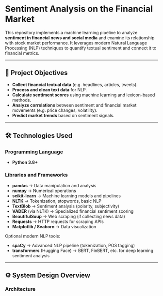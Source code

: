 # Sentiment Analysis on the Financial Market

This repository implements a machine learning pipeline to analyze **sentiment in financial news and social media** and examine its relationship with stock market performance. It leverages modern Natural Language Processing (NLP) techniques to quantify textual sentiment and connect it to financial metrics.

---

## 🎯 Project Objectives

- **Collect financial textual data** (e.g. headlines, articles, tweets).
- **Process and clean text data** for NLP.
- **Calculate sentiment scores** using machine learning and lexicon-based methods.
- **Analyze correlations** between sentiment and financial market movements (e.g. price changes, volatility).
- **Predict market trends** based on sentiment signals.

---

## 🛠️ Technologies Used

### Programming Language

- **Python 3.8+**

### Libraries and Frameworks

- **pandas** → Data manipulation and analysis
- **numpy** → Numerical operations
- **scikit-learn** → Machine learning models and pipelines
- **NLTK** → Tokenization, stopwords, basic NLP
- **TextBlob** → Sentiment analysis (polarity, subjectivity)
- **VADER** (via NLTK) → Specialized financial sentiment scoring
- **BeautifulSoup** → Web scraping (if collecting news data)
- **Requests** → HTTP requests for scraping APIs
- **Matplotlib / Seaborn** → Data visualization

Optional modern NLP tools:

- **spaCy** → Advanced NLP pipeline (tokenization, POS tagging)
- **transformers** (Hugging Face) → BERT, FinBERT, etc. for deep learning sentiment analysis

---

## ⚙️ System Design Overview

### Architecture

